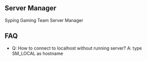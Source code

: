 ## Server Manager
Syping Gaming Team Server Manager

## FAQ
 - Q: How to connect to localhost without running server? A: type SM_LOCAL as hostname
